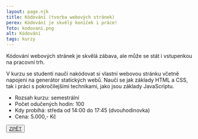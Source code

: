 ```yaml
---
layout: page.njk
title: Kódování (tvorba webových stránek)
perex: Kódování je skvělý koníček i práce!
foto: kodovani.png
alt: Kódování
tags: kurzy
---
```


<div class="clanek">

Kódování webových stránek je skvělá zábava, ale může se stát i vstupenkou na pracovní trh. 

V kurzu se studenti naučí nakódovat si vlastní webovou stránku včetně napojení na generátor statických webů. Naučí se jak základy HTML a CSS, tak i práci s pokročilejšími technikami, jako jsou základy JavaScriptu.

- Rozsah kurzu: semestrální
- Počet odučených hodin: 100
- Kdy probíhá: středa od 14:00 do 17:45 (dvouhodinovka)
- Cena: 5.000,- Kč

<button class="button__back"><a class="button__back--klik" href="/kurzy/">ZPĚT</a></button>

</div>

